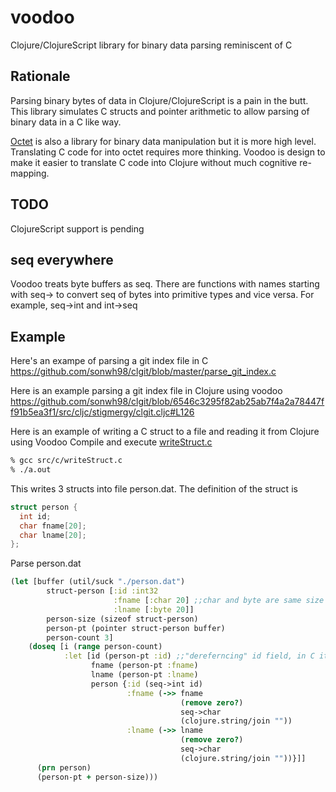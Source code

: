 # voodoo
Clojure/ClojureScript library for binary data parsing reminiscent of C

## Rationale
Parsing binary bytes of data in Clojure/ClojureScript is a pain in the butt. This library simulates C structs and pointer arithmetic to allow parsing of binary data in a C like way.

[Octet](https://github.com/funcool/octet) is also a library for binary data manipulation 
but it is more high level. Translating C code for into octet requires more thinking. Voodoo is design
to make it easier to translate C code into Clojure without much cognitive re-mapping.

## TODO
ClojureScript support is pending

## seq everywhere
Voodoo treats byte buffers as seq. There are functions with names starting with seq-> to convert seq of bytes into 
primitive types and vice versa. For example, seq->int and int->seq

## Example

Here's an exampe of parsing a git index file in C
https://github.com/sonwh98/clgit/blob/master/parse_git_index.c

Here is an example parsing a git index file in Clojure using voodoo
https://github.com/sonwh98/clgit/blob/6546c3295f82ab25ab7f4a2a78447ff91b5ea3f1/src/cljc/stigmergy/clgit.cljc#L126

Here is an example of writing a C struct to a file and reading it from Clojure using Voodoo
Compile and execute [writeStruct.c](https://github.com/sonwh98/voodoo/blob/master/src/c/writeStruct.c)

```bash
% gcc src/c/writeStruct.c
% ./a.out
```

This writes 3 structs into file person.dat. The definition of the struct is

```C
struct person { 
  int id; 
  char fname[20]; 
  char lname[20]; 
}; 
```

Parse person.dat 

```Clojure
(let [buffer (util/suck "./person.dat")
        struct-person [:id :int32
                       :fname [:char 20] ;;char and byte are same size so it doesn't matter which you use
                       :lname [:byte 20]]
        person-size (sizeof struct-person)
        person-pt (pointer struct-person buffer)
        person-count 3]
    (doseq [i (range person-count)
            :let [id (person-pt :id) ;;"dereferncing" id field, in C it would be like personPt->id
                  fname (person-pt :fname)
                  lname (person-pt :lname)
                  person {:id (seq->int id)
                          :fname (->> fname
                                      (remove zero?)
                                      seq->char
                                      (clojure.string/join ""))
                          :lname (->> lname
                                      (remove zero?)
                                      seq->char
                                      (clojure.string/join ""))}]]
      (prn person)
      (person-pt + person-size)))
```
